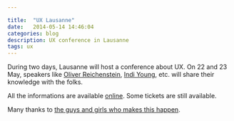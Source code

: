 ```yaml
---

title:  "UX Lausanne"
date:   2014-05-14 14:46:04
categories: blog
description: UX conference in Lausanne
tags: ux
---
```


During two days, Lausanne will host a conference about UX. On 22 and 23 May, speakers like [Oliver Reichenstein](https://twitter.com/@reichenstein), [Indi Young](https://twitter.com/@indiyoung‎), etc. will share their knowledge with the folks.

All the informations are available [online](https://2014.uxlausanne.com/). Some tickets are still available.

Many thanks to [the guys and girls who makes this happen](https://2014.uxlausanne.com/about).

